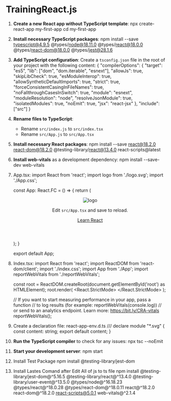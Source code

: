 # TrainingReact.js
1. **Create a new React app without TypeScript template**:
   npx create-react-app my-first-app
   cd my-first-app

2. **Install necessary TypeScript packages**:
   npm install --save typescript@4.9.5 @types/node@18.11.0 @types/react@18.0.0 @types/react-dom@18.0.0 @types/jest@28.1.6

3. **Add TypeScript configuration**:
   Create a `tsconfig.json` file in the root of your project with the following content:
   {
     "compilerOptions": {
       "target": "es5",
       "lib": ["dom", "dom.iterable", "esnext"],
       "allowJs": true,
       "skipLibCheck": true,
       "esModuleInterop": true,
       "allowSyntheticDefaultImports": true,
       "strict": true,
       "forceConsistentCasingInFileNames": true,
       "noFallthroughCasesInSwitch": true,
       "module": "esnext",
       "moduleResolution": "node",
       "resolveJsonModule": true,
       "isolatedModules": true,
       "noEmit": true,
       "jsx": "react-jsx"
     },
     "include": ["src"]
   }

4. **Rename files to TypeScript**:
   - Rename `src/index.js` to `src/index.tsx`
   - Rename `src/App.js` to `src/App.tsx`

5. **Install necessary React packages**:
   npm install --save react@18.2.0 react-dom@18.2.0 @testing-library/react@13.4.0 react-scripts@latest

6. **Install web-vitals** as a development dependency:
   npm install --save-dev web-vitals


7. App.tsx:
    import React from 'react';
    import logo from './logo.svg';
    import './App.css';

    const App: React.FC = () => {
    return (
        <div className="App">
        <header className="App-header">
            <img src={logo} className="App-logo" alt="logo" />
            <p>
            Edit <code>src/App.tsx</code> and save to reload.
            </p>
            <a
            className="App-link"
            href="https://reactjs.org"
            target="_blank"
            rel="noopener noreferrer"
            >
            Learn React
            </a>
        </header>
        </div>
    );
    }

    export default App;

8. Index.tsx:
    import React from 'react';
    import ReactDOM from 'react-dom/client';
    import './index.css';
    import App from './App';
    import reportWebVitals from './reportWebVitals';

    const root = ReactDOM.createRoot(document.getElementById('root') as HTMLElement);
    root.render(
    <React.StrictMode>
        <App />
    </React.StrictMode>
    );

    // If you want to start measuring performance in your app, pass a function
    // to log results (for example: reportWebVitals(console.log))
    // or send to an analytics endpoint. Learn more: https://bit.ly/CRA-vitals
    reportWebVitals();

9. Create a declaration file:
    react-app-env.d.ts
    /// <reference types="react-scripts" />
    declare module "*.svg" {
        const content: string;
        export default content;
    }

10. **Run the TypeScript compiler** to check for any issues:
   npx tsc --noEmit

11. **Start your development server**:
   npm start

12. Install Test Package
   npm install @testing-library/jest-dom


13. Install Lastes Comand after Edit All of js to ts file
   npm install @testing-library/jest-dom@^5.16.5 @testing-library/react@^13.4.0 @testing-library/user-event@^13.5.0 @types/node@^16.18.23 @types/react@^18.0.28 @types/react-dom@^18.0.11 react@^18.2.0 react-dom@^18.2.0 react-scripts@5.0.1 web-vitals@^2.1.4
